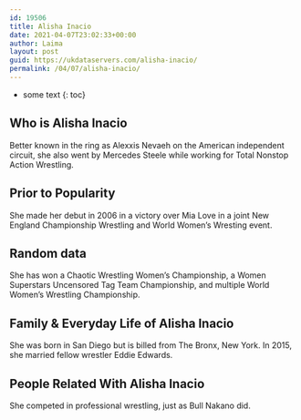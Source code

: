 ```yaml
---
id: 19506
title: Alisha Inacio
date: 2021-04-07T23:02:33+00:00
author: Laima
layout: post
guid: https://ukdataservers.com/alisha-inacio/
permalink: /04/07/alisha-inacio/
---
```


* some text
{: toc}


## Who is Alisha Inacio
                  
                  
                  
Better known in the ring as Alexxis Nevaeh on the American independent circuit, she also went by Mercedes Steele while working for Total Nonstop Action Wrestling. 
                  
              
            
              
            
                
                
                
## Prior to Popularity
                  
                  
                  
She made her debut in 2006 in a victory over Mia Love in a joint New England Championship Wrestling and World Women&#8217;s Wresting event. 
                  
              
            
              
            
                
                
                
## Random data
                  
                  
                  
She has won a Chaotic Wrestling Women&#8217;s Championship, a Women Superstars Uncensored Tag Team Championship, and multiple World Women&#8217;s Wrestling Championship.
                  
              
            
              
            
                
                
                
## Family & Everyday Life of Alisha Inacio
                  
                  
                  
She was born in San Diego but is billed from The Bronx, New York. In 2015, she married fellow wrestler Eddie Edwards.
                  
              
            
              
            
                
                
                
## People Related With Alisha Inacio
                  
                  
                  
She competed in professional wrestling, just as Bull Nakano did.
                  
              
            
              
            
                
              
            
              
              
            
            
              
            
          
          
          